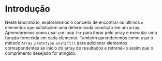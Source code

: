 # Introdução

Neste laboratório, exploraremos o conceito de encontrar os últimos `n` elementos que satisfazem uma determinada condição em um array. Aprenderemos como usar um loop `for` para iterar pelo array e executar uma função fornecida em cada elemento. Também aprenderemos como usar o método `Array.prototype.unshift()` para adicionar elementos correspondentes ao início do array de resultados e retorná-lo assim que o comprimento desejado for atingido.
